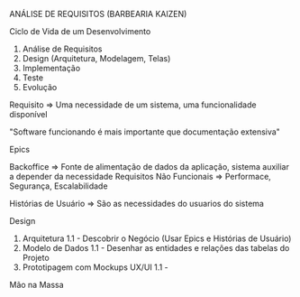 ANÁLISE DE REQUISITOS (BARBEARIA KAIZEN)

Ciclo de Vida de um Desenvolvimento

 1. Análise de Requisitos
 2. Design (Arquitetura, Modelagem, Telas)
 3. Implementação
 4. Teste
 5. Evolução

Requisito => Uma necessidade de um sistema, uma funcionalidade disponível

"Software funcionando é mais importante que documentação extensiva"

Epics

Backoffice => Fonte de alimentação de dados da aplicação, sistema auxiliar a depender da necessidade
Requisitos Não Funcionais => Performace, Segurança, Escalabilidade

Histórias de Usuário => São as necessidades do usuarios do sistema

Design

1. Arquitetura
    1.1 - Descobrir o Negócio (Usar Epics e Histórias de Usuário)
2. Modelo de Dados
    1.1 - Desenhar as entidades e relações das tabelas do Projeto
3. Prototipagem com Mockups UX/UI
    1.1 - 


Mão na Massa


